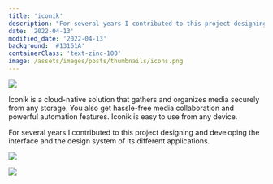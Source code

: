 ```yaml
---
title: 'iconik'
description: "For several years I contributed to this project designing and developing the interface and the design system for its different applications"
date: '2022-04-13'
modified_date: '2022-04-13'
background: '#13161A'
containerClass: 'text-zinc-100'
image: /assets/images/posts/thumbnails/icons.png
---
```


![](/assets/images/posts/design_system/000.png)

Iconik is a cloud-native solution that gathers and organizes media securely from any storage. You also get hassle-free media collaboration and powerful automation features. Iconik is easy to use from any device.

For several years I contributed to this project designing and developing the interface and the design system of its different applications.

![](/assets/images/posts/design_system/002.png)

![](/assets/images/posts/design_system/001.png)

